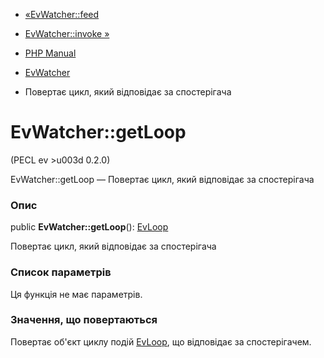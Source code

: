 - [«EvWatcher::feed](evwatcher.feed.md)
- [EvWatcher::invoke »](evwatcher.invoke.md)

- [PHP Manual](index.md)
- [EvWatcher](class.evwatcher.md)
- Повертає цикл, який відповідає за спостерігача

# EvWatcher::getLoop

(PECL ev \>u003d 0.2.0)

EvWatcher::getLoop — Повертає цикл, який відповідає за спостерігача

### Опис

public **EvWatcher::getLoop**(): [EvLoop](class.evloop.md)

Повертає цикл, який відповідає за спостерігача

### Список параметрів

Ця функція не має параметрів.

### Значення, що повертаються

Повертає об'єкт циклу подій [EvLoop](class.evloop.md), що відповідає
за спостерігачем.
